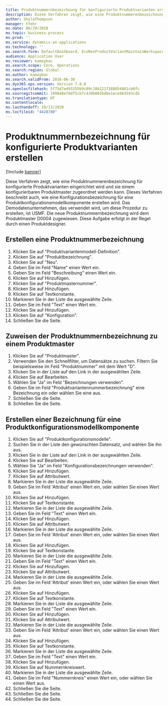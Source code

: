 ```yaml
---
title: Produktnummernbezeichnung für konfigurierte Produktvarianten erstellen
description: Diese Verfahren zeigt, wie eine Produktnummerenbezeichnung für konfigurierte Produktvarianten eingerichtet wird und sie einem konfigurierbaren Produktmaster zugeordnet werden kann.
author: ShylaThompson
manager: tfehr
ms.date: 08/29/2018
ms.topic: business-process
ms.prod: ''
ms.service: dynamics-ax-applications
ms.technology: ''
ms.search.form: DefaultDashboard, EcoResProductVariantMaintainWorkspace, EcoResNomenclature, EcoResProductListPage, EcoResProductDetails, PCProductConfigurationModelListPage, PCProductConfigurationModelDetails
audience: Application User
ms.reviewer: kamaybac
ms.search.scope: Core, Operations
ms.search.region: Global
ms.author: kamaybac
ms.search.validFrom: 2016-06-30
ms.dyn365.ops.version: Version 7.0.0
ms.openlocfilehash: 5f75d7e493255b9c09c10b121f388854861cb0fc
ms.sourcegitcommit: 199848e78df5cb7c439b001bdbe1ece963593cdb
ms.translationtype: HT
ms.contentlocale: 
ms.lasthandoff: 10/13/2020
ms.locfileid: "4428700"
---
```

# <a name="create-a-product-number-nomenclature-for-configured-product-variants"></a>Produktnummernbezeichnung für konfigurierte Produktvarianten erstellen

[!include [banner](../../includes/banner.md)]

Diese Verfahren zeigt, wie eine Produktnummerenbezeichnung für konfigurierte Produktvarianten eingerichtet wird und sie einem konfigurierbaren Produktmaster zugeordnet werden kann. Dieses Verfahren beschreibt auch, wie eine Konfigurationsbezeichnung für eine Produktkonfigurationsmodellkomponente erstellen wird. Das Demodatenunternehmen, das verwendet wird, um diese Prozedur zu erstellen, ist USMF. Die neue Produktnummernbezeichnung wird dem Produktmaster D0004 zugewiesen. Diese Aufgabe erfolgt in der Regel durch einen Produktdesigner.


## <a name="create-a-product-number-nomenclature"></a>Erstellen eine Produktnummerbezeichnung
1. Klicken Sie auf "Produktvariantenmodell-Definition".
2. Klicken Sie auf "Produktbezeichnung".
3. Klicken Sie auf "Neu".
4. Geben Sie im Feld "Name" einen Wert ein.
5. Geben Sie im Feld "Beschreibung" einen Wert ein.
6. Klicken Sie auf Hinzufügen.
7. Klicken Sie auf "Produktmasternummer".
8. Klicken Sie auf Hinzufügen.
9. Klicken Sie auf Textkonstante.
10. Markieren Sie in der Liste die ausgewählte Zeile.
11. Geben Sie im Feld "Text" einen Wert ein.
12. Klicken Sie auf Hinzufügen.
13. Klicken Sie auf "Konfiguration".
14. Schließen Sie die Seite.

## <a name="assign-the-product-number-nomenclature-to-a-product-master"></a>Zuweisen der Produktnummernbezeichnung zu einem Produktmaster
1. Klicken Sie auf "Produktmaster".
2. Verwenden Sie den Schnellfilter, um Datensätze zu suchen. Filtern Sie beispielsweise im Feld "Produktnummer" mit dem Wert "D".
3. Klicken Sie in der Liste auf den Link in der ausgewählten Zeile.
4. Klicken Sie auf Bearbeiten.
5. Wählen Sie "Ja" im Feld "Bezeichnungen verwenden".
6. Geben Sie im Feld "Produktvariantennummerbezeichnung" eine Bezeichnung ein oder wählen Sie eine aus.
7. Schließen Sie die Seite.
8. Schließen Sie die Seite.

## <a name="create-nomenclature-for-a-product-configuration-model-component"></a>Erstellen einer Bezeichnung für eine Produktkonfigurationsmodellkomponente
1. Klicken Sie auf "Produktkonfigurationsmodelle".
2. Suchen Sie in der Liste den gewünschten Datensatz, und wählen Sie ihn aus.
3. Klicken Sie in der Liste auf den Link in der ausgewählten Zeile.
4. Klicken Sie auf Bearbeiten.
5. Wählen Sie "Ja" im Feld "Konfigurationsbezeichnungen verwenden".
6. Klicken Sie auf Hinzufügen.
7. Klicken Sie auf Attributwert.
8. Markieren Sie in der Liste die ausgewählte Zeile.
9. Geben Sie im Feld 'Attribut' einen Wert ein, oder wählen Sie einen Wert aus.
10. Klicken Sie auf Hinzufügen.
11. Klicken Sie auf Textkonstante.
12. Markieren Sie in der Liste die ausgewählte Zeile.
13. Geben Sie im Feld "Text" einen Wert ein.
14. Klicken Sie auf Hinzufügen.
15. Klicken Sie auf Attributwert.
16. Markieren Sie in der Liste die ausgewählte Zeile.
17. Geben Sie im Feld 'Attribut' einen Wert ein, oder wählen Sie einen Wert aus.
18. Klicken Sie auf Hinzufügen.
19. Klicken Sie auf Textkonstante.
20. Markieren Sie in der Liste die ausgewählte Zeile.
21. Geben Sie im Feld "Text" einen Wert ein.
22. Klicken Sie auf Hinzufügen.
23. Klicken Sie auf Attributwert.
24. Markieren Sie in der Liste die ausgewählte Zeile.
25. Geben Sie im Feld 'Attribut' einen Wert ein, oder wählen Sie einen Wert aus.
26. Klicken Sie auf Hinzufügen.
27. Klicken Sie auf Textkonstante.
28. Markieren Sie in der Liste die ausgewählte Zeile.
29. Geben Sie im Feld "Text" einen Wert ein.
30. Klicken Sie auf Hinzufügen.
31. Klicken Sie auf Attributwert.
32. Markieren Sie in der Liste die ausgewählte Zeile.
33. Geben Sie im Feld 'Attribut' einen Wert ein, oder wählen Sie einen Wert aus.
34. Klicken Sie auf Hinzufügen.
35. Klicken Sie auf Textkonstante.
36. Markieren Sie in der Liste die ausgewählte Zeile.
37. Geben Sie im Feld "Text" einen Wert ein.
38. Klicken Sie auf Hinzufügen.
39. Klicken Sie auf Nummernkreiswert.
40. Markieren Sie in der Liste die ausgewählte Zeile.
41. Geben Sie im Feld "Nummernkreis" einen Wert ein, oder wählen Sie einen Wert aus.
42. Schließen Sie die Seite.
43. Schließen Sie die Seite.
44. Schließen Sie die Seite.

